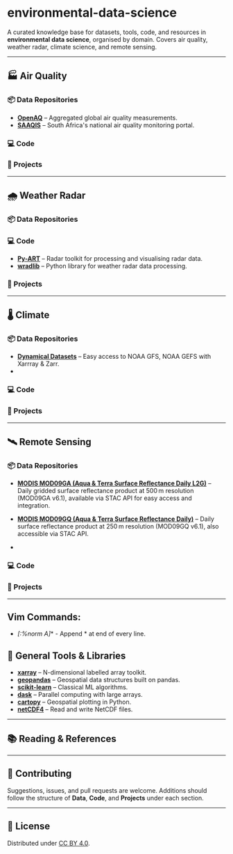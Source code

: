 #  environmental-data-science

A curated knowledge base for datasets, tools, code, and resources in **environmental data science**, organised by domain. Covers air quality, weather radar, climate science, and remote sensing.

---

## 🏭 Air Quality

### 📦 Data Repositories
- **[OpenAQ](https://openaq.org/)** – Aggregated global air quality measurements.
- **[SAAQIS](http://saaqis.environment.gov.za/)** – South Africa's national air quality monitoring portal.

### 💻 Code

### 🚧 Projects

---

## 🌧️ Weather Radar

### 📦 Data Repositories

### 💻 Code
- **[Py-ART](https://github.com/ARM-DOE/pyart)** – Radar toolkit for processing and visualising radar data.
- **[wradlib](https://github.com/wradlib/wradlib)** – Python library for weather radar data processing.

### 🚧 Projects

---

## 🌡️ Climate

### 📦 Data Repositories
- **[Dynamical Datasets](https://dynamical.org/)** – Easy access to NOAA GFS, NOAA GEFS with Xarrray & Zarr.
- 

### 💻 Code


### 🚧 Projects

---

## 🛰️ Remote Sensing


### 📦 Data Repositories
- **[MODIS MOD09GA (Aqua & Terra Surface Reflectance Daily L2G)](https://stac.terrabyte.lrz.de/browser/collections/modis-09ga-061)** – Daily gridded surface reflectance product at 500 m resolution (MOD09GA v6.1), available via STAC API for easy access and integration.

- **[MODIS MOD09GQ (Aqua & Terra Surface Reflectance Daily)](https://stac.terrabyte.lrz.de/browser/collections/modis-09gq-061)** – Daily surface reflectance product at 250 m resolution (MOD09GQ v6.1), also accessible via STAC API.
- 
### 💻 Code

### 🚧 Projects

---

## Vim Commands:
- **[:%norm A*]** - Append * at end of every line.

## 🧰 General Tools & Libraries

- **[xarray](https://github.com/pydata/xarray)** – N-dimensional labelled array toolkit.
- **[geopandas](https://geopandas.org/)** – Geospatial data structures built on pandas.
- **[scikit-learn](https://scikit-learn.org/)** – Classical ML algorithms.
- **[dask](https://dask.org/)** – Parallel computing with large arrays.
- **[cartopy](https://scitools.org.uk/cartopy/docs/latest/)** – Geospatial plotting in Python.
- **[netCDF4](https://github.com/Unidata/netcdf4-python)** – Read and write NetCDF files.

---

## 📚 Reading & References

---

## 📝 Contributing

Suggestions, issues, and pull requests are welcome. Additions should follow the structure of **Data**, **Code**, and **Projects** under each section.

---

## 📄 License

Distributed under [CC BY 4.0](https://creativecommons.org/licenses/by/4.0/).
